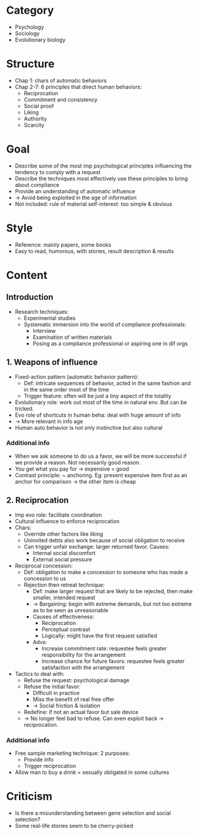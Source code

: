 # Category
- Psychology
- Sociology
- Evolutionary biology

# Structure
- Chap 1: chars of automatic behaviors
- Chap 2-7: 6 principles that direct human behaviors:
  - Reciprocation
  - Commitment and consistency
  - Social proof
  - Liking
  - Authority
  - Scarcity

# Goal
- Describe some of the most imp psychological principles influencing the tendency to comply with a request
- Describe the techniques most effectively use these principles to bring about compliance
- Provide an understanding of automatic influence
- -> Avoid being exploited in the age of information
- Not included: rule of material self-interest: too simple & obvious

# Style
- Reference: mainly papers, some books
- Easy to read, humorous, with stories, result description & results

# Content
## Introduction
- Research techniques:
  - Experimental studies
  - Systematic immersion into the world of compliance professionals:
    - Interview
    - Examination of written materials
    - Posing as a compliance professional or aspiring one in dif orgs

## 1. Weapons of influence
- Fixed-action pattern (automatic behavior pattern):
  - Def: intricate sequences of behavior, acted in the same fashion and in the same order most of the time
  - Trigger feature: often will be just a tiny aspect of the totality
- Evolutionary role: work out most of the time in natural env. But can be tricked.
- Evo role of shortcuts in human beha: deal with huge amount of info
- -> More relevant in info age
- Human auto behavior is not only instinctive but also cultural
### Additional info
- When we ask someone to do us a favor, we will be more successful if we provide a reason. Not necessarily good reason.
- You get what you pay for -> expensive = good
- Contrast principle: ~ anchoring. Eg: present expensive item first as an anchor for comparison -> the other item is cheap

## 2. Reciprocation
- Imp evo role: facilitate coordination
- Cultural influence to enforce reciprocation
- Chars:
  - Override other factors like liking
  - Uninvited debts also work because of social obligation to receive
  - Can trigger unfair exchange: larger returned favor. Causes:
    - Internal social discomfort
    - External social pressure
- Reciprocal concession:
  - Def: obligation to make a concession to someone who has made a concession to us
  - Rejection then retreat technique:
    - Def: make larger request that are likely to be rejected, then make smaller, intended request
    - -> Bargaining: begin with extreme demands, but not too extreme as to be seen as unreasonable
    - Causes of effectiveness:
      - Reciprocation
      - Perceptual contrast
      - Logically: might have the first request satisfied
    - Advs:
      - Increase commitment rate: requestee feels greater responsibility for the arrangement
      - Increase chance for future favors: requestee feels greater satisfaction with the arrangement
- Tactics to deal with:
  - Refuse the request: psychological damage
  - Refuse the initial favor:
    - Difficult in practice
    - Miss the benefit of real free offer
    - -> Social friction & isolation
  - Redefine: if not an actual favor but sale device
  - -> No longer feel bad to refuse. Can even exploit back -> reciprocation.
### Additional info
- Free sample marketing technique: 2 purposes:
  - Provide info
  - Trigger reciprocation
- Allow man to buy a drink = sexually obligated in some cultures

# Criticism
- Is there a misunderstanding between gene selection and social selection?
- Some real-life stories seem to be cherry-picked